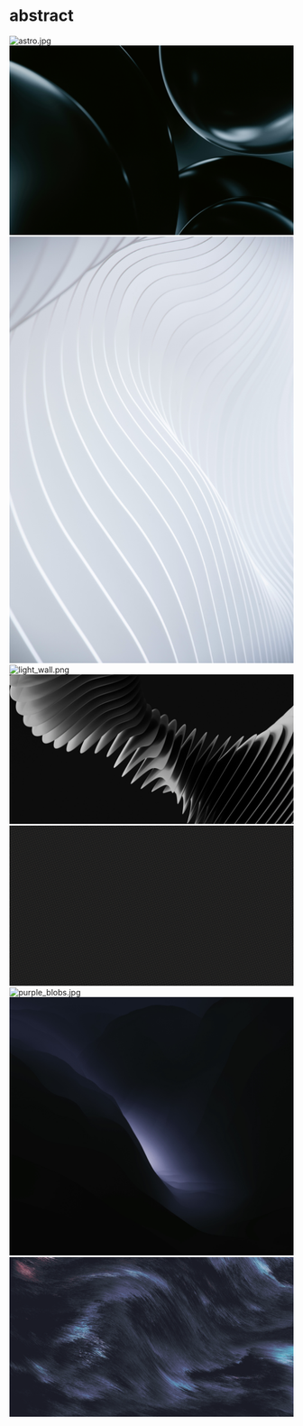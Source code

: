 # abstract
<img src="astro.jpg" alt="astro.jpg">

<img src="bubbles.jpg" alt="bubbles.jpg">

<img src="jean-philippe-delberghe-75xPHEQBmvA-unsplash.jpg" alt="jean-philippe-delberghe-75xPHEQBmvA-unsplash.jpg">

<img src="light_wall.png" alt="light_wall.png">

<img src="milad-fakurian-XnkLo3xc960-unsplash.jpg" alt="milad-fakurian-XnkLo3xc960-unsplash.jpg">

<img src="pattern_cross.png" alt="pattern_cross.png">

<img src="purple_blobs.jpg" alt="purple_blobs.jpg">

<img src="wallpapersden.com_hd-macos-12-digital-art-monterey.jpg" alt="wallpapersden.com_hd-macos-12-digital-art-monterey.jpg">

<img src="wave.png" alt="wave.png">
